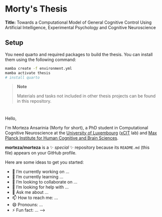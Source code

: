 # Morty's Thesis

**Title:** Towards a Computational Model of General Cognitive Control Using Artificial Intelligence, Experimental Psychology and Cognitive Neuroscience


## Setup

You need quarto and required packages to build the thesis. You can install them using the following command:

```bash
mamba create -f environment.yml
mamba activate thesis
# install quarto
```



> **Note**
>
> Materials and tasks not included in other thesis projects can be found in this repository.

#



Hello,

I'm Morteza Ansarinia (Morty for short), a PhD student in Computational Cognitive Neuroscience at the [University of Luxembourg](https.ui.lu) ([xCIT](https://xcit.org) lab) and [Max Planck Institute for Human Cognitive and Brain Sciences](https://www.cbs.mpg.de/en).

**morteza/morteza** is a ✨ _special_ ✨ repository because its `README.md` (this file) appears on your GitHub profile.

Here are some ideas to get you started:

- 🔭 I’m currently working on ...
- 🌱 I’m currently learning ...
- 👯 I’m looking to collaborate on ...
- 🤔 I’m looking for help with ...
- 💬 Ask me about ...
- 📫 How to reach me: ...
- 😄 Pronouns: ...
- ⚡ Fun fact: ...
-->
